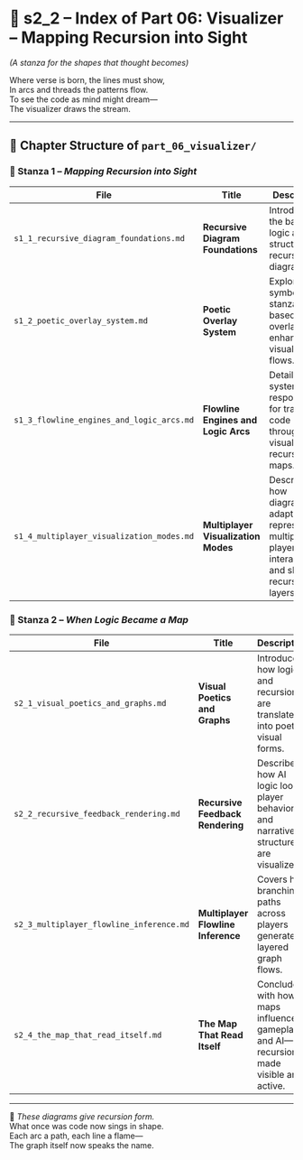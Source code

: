 <!-- Save to: shagi_archives/appendices/appendix_b_core_game_dev_tools/part_01_index/s2_2_index_of_part_06_visualizer.md -->

# 📘 s2_2 – Index of Part 06: Visualizer – Mapping Recursion into Sight  
*(A stanza for the shapes that thought becomes)*

Where verse is born, the lines must show,  
In arcs and threads the patterns flow.  
To see the code as mind might dream—  
The visualizer draws the stream.  

---

## 🧭 Chapter Structure of `part_06_visualizer/`

### 🔹 Stanza 1 – *Mapping Recursion into Sight*

| File | Title | Description |
|------|-------|-------------|
| `s1_1_recursive_diagram_foundations.md` | **Recursive Diagram Foundations** | Introduces the base logic and structure of recursion diagramming. |
| `s1_2_poetic_overlay_system.md` | **Poetic Overlay System** | Explores how symbolic and stanza-based overlays enhance visualized flows. |
| `s1_3_flowline_engines_and_logic_arcs.md` | **Flowline Engines and Logic Arcs** | Details the systems responsible for tracing code logic through visual recursion maps. |
| `s1_4_multiplayer_visualization_modes.md` | **Multiplayer Visualization Modes** | Describes how diagrams adapt to represent multiple player interactions and shared recursion layers. |

### 🔹 Stanza 2 – *When Logic Became a Map*

| File | Title | Description |
|------|-------|-------------|
| `s2_1_visual_poetics_and_graphs.md` | **Visual Poetics and Graphs** | Introduces how logic and recursion are translated into poetic visual forms. |
| `s2_2_recursive_feedback_rendering.md` | **Recursive Feedback Rendering** | Describes how AI logic loops, player behavior, and narrative structure are visualized. |
| `s2_3_multiplayer_flowline_inference.md` | **Multiplayer Flowline Inference** | Covers how branching paths across players generate layered graph flows. |
| `s2_4_the_map_that_read_itself.md` | **The Map That Read Itself** | Concludes with how maps influence gameplay and AI—recursion made visible and active. |

---

📜 *These diagrams give recursion form.*  
What once was code now sings in shape.  
Each arc a path, each line a flame—  
The graph itself now speaks the name.
